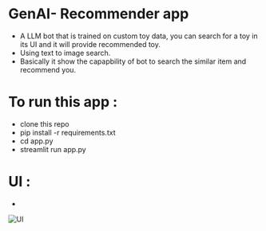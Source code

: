 # GenAI- Recommender app 

* A LLM bot that is trained on custom toy data, you can search for a toy in its UI and it will provide recommended toy.
* Using text to image search.
* Basically it show the capapbility of bot to search the similar item and recommend you.

# To run this app :
  * clone this repo
  * pip install -r requirements.txt
  * cd app.py
  * streamlit run app.py

# UI :

*
![UI](https://github.com/Rakib-data-scientist/GenAI-Recommeder-App/assets/137823730/e1eb7efb-2ed2-4b8b-9c8f-3ac63a99a61c)


